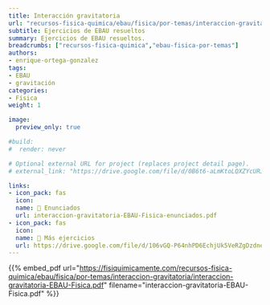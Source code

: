 ```yaml
---
title: Interacción gravitatoria
url: "recursos-fisica-quimica/ebau/fisica/por-temas/interaccion-gravitatoria"
subtitle: Ejercicios de EBAU resueltos
summary: Ejercicios de EBAU resueltos.
breadcrumbs: ["recursos-fisica-quimica","ebau-fisica-por-temas"]
authors:
- enrique-ortega-gonzalez
tags:
- EBAU
- gravitación
categories:
- Física
weight: 1

image:
  preview_only: true

#build:
#  render: never

# Optional external URL for project (replaces project detail page).
# external_link: "https://drive.google.com/file/d/0B6t6-aLmKtoLQXZYcURJMVR6blk/view"

links:
- icon_pack: fas
  icon:
  name: 📝 Enunciados
  url: interaccion-gravitatoria-EBAU-Fisica-enunciados.pdf
- icon_pack: fas
  icon:
  name: 🔗 Más ejercicios
  url: https://drive.google.com/file/d/106vGQ-P64nhPD6EchjUk5VeRZgDzdneK/view
---
```


{{% embed_pdf url="https://fisiquimicamente.com/recursos-fisica-quimica/ebau/fisica/por-temas/interaccion-gravitatoria/interaccion-gravitatoria-EBAU-Fisica.pdf" filename="interaccion-gravitatoria-EBAU-Fisica.pdf" %}}
